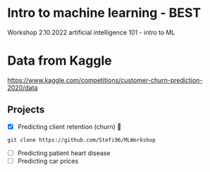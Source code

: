 # Intro to machine learning - BEST
Workshop 2.10.2022 artificial intelligence 101 - intro to ML
# Data from Kaggle
https://www.kaggle.com/competitions/customer-churn-prediction-2020/data
## Projects 
- [x] Predicting client retention (churn) :tada:
```
git clone https://github.com/Stefi96/MLWorkshop
```
- [ ] Predicting patient heart disease
- [ ] Predicting car prices
